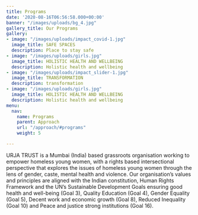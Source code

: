 ```yaml
---
title: Programs
date: '2020-08-16T06:56:58.000+00:00'
banner: "/images/uploads/bg_4.jpg"
gallery_title: Our Programs
gallery:
- image: "/images/uploads/impact_covid-1.jpg"
  image_title: SAFE SPACES
  description: Place to stay safe
- image: "/images/uploads/girls.jpg"
  image_title: HOLISTIC HEALTH AND WELLBEING
  description: Holistic health and wellbeing
- image: "/images/uploads/impact_slider-1.jpg"
  image_title: TRANSFORMATION
  description: transformation
- image: "/images/uploads/girls.jpg"
  image_title: HOLISTIC HEALTH AND WELLBEING
  description: Holistic health and wellbeing
menu:
  nav:
    name: Programs
    parent: Approach
    url: "/approach/#programs"
    weight: 5

---
```

URJA TRUST is a Mumbai (India) based grassroots organisation working to empower
homeless young women, with a rights based intersectional perspective that
explores the issues of homeless young women through the lens of gender, caste,
mental health and violence. Our organisation’s values and principles are
aligned with the Indian constitution, Human Rights Framework and the  UN’s
Sustainable Development Goals ensuring good health and well-being (Goal 3),
Quality Education (Goal 4), Gender Equality (Goal 5), Decent work and economic
growth (Goal 8), Reduced Inequality (Goal 10) and Peace and justice strong
institutions (Goal 16).
